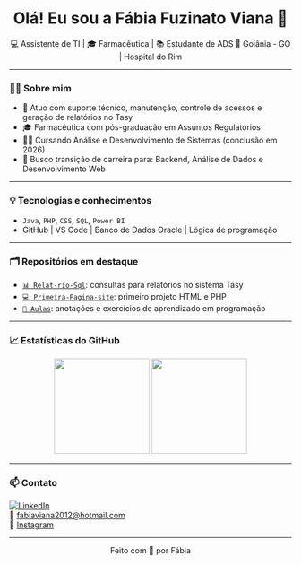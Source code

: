 <h1 align="center">Olá! Eu sou a Fábia Fuzinato Viana 👋</h1>

<p align="center">
💻 Assistente de TI | 🎓 Farmacêutica | 📚 Estudante de ADS  
📍 Goiânia - GO | Hospital do Rim  
</p>

---

### 👩‍💼 Sobre mim

- 💼 Atuo com suporte técnico, manutenção, controle de acessos e geração de relatórios no Tasy
- 🎓 Farmacêutica com pós-graduação em Assuntos Regulatórios
- 👩‍💻 Cursando Análise e Desenvolvimento de Sistemas (conclusão em 2026)
- 🧠 Busco transição de carreira para: Backend, Análise de Dados e Desenvolvimento Web

---

### 💡 Tecnologias e conhecimentos

- `Java`, `PHP`, `CSS`, `SQL`, `Power BI`
- GitHub | VS Code | Banco de Dados Oracle | Lógica de programação

---

### 🗂️ Repositórios em destaque

- [`📊 Relat-rio-Sql`](https://github.com/fabiabf/Relat-rio-Sql): consultas para relatórios no sistema Tasy
- [`💻 Primeira-Pagina-site`](https://github.com/fabiabf/Primeira-Pagina-site): primeiro projeto HTML e PHP
- [`📘 Aulas`](https://github.com/fabiabf/aulas): anotações e exercícios de aprendizado em programação

---

### 📈 Estatísticas do GitHub

<div align="center">
  <img height="170" src="https://github-readme-stats.vercel.app/api?username=fabiabf&show_icons=true&theme=radical" />
  <img height="170" src="https://github-readme-stats.vercel.app/api/top-langs/?username=fabiabf&layout=compact&theme=radical" />
</div>

---

### 📫 Contato

[![LinkedIn](https://img.shields.io/badge/LinkedIn-Fábia%20Fuzinato-blue?style=flat&logo=linkedin)](https://www.linkedin.com/in/fábia-fuzinato)  
📧 fabiaviana2012@hotmail.com  
📸 [Instagram]([https://www.instagram.com/fabia_lucianoviana](https://www.instagram.com/fabiafuzinatoviana?igsh=MXhxaXBkNmtmdXJobA==))

---

<p align="center">
Feito com 💙 por Fábia
</p>
